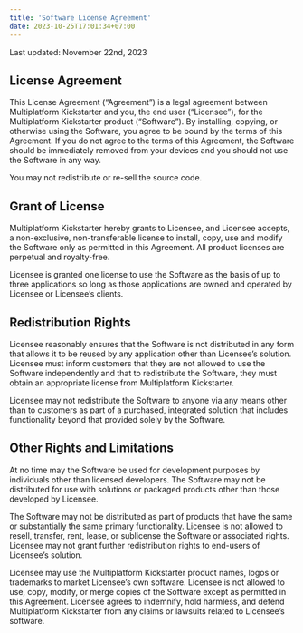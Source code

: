 ```yaml
---
title: 'Software License Agreement'
date: 2023-10-25T17:01:34+07:00
---
```


Last updated: November 22nd, 2023

## License Agreement
This License Agreement (“Agreement”) is a legal agreement between Multiplatform Kickstarter and you, the end user (“Licensee”), for the Multiplatform Kickstarter product (“Software”). By installing, copying, or otherwise using the Software, you agree to be bound by the terms of this Agreement. If you do not agree to the terms of this Agreement, the Software should be immediately removed from your devices and you should not use the Software in any way.

You may not redistribute or re-sell the source code.

## Grant of License
Multiplatform Kickstarter hereby grants to Licensee, and Licensee accepts, a non-exclusive, non-transferable license to install, copy, use and modify the Software only as permitted in this Agreement. All product licenses are perpetual and royalty-free.

Licensee is granted one license to use the Software as the basis of up to three applications so long as those applications are owned and operated by Licensee or Licensee’s clients.

## Redistribution Rights
Licensee reasonably ensures that the Software is not distributed in any form that allows it to be reused by any application other than Licensee’s solution. Licensee must inform customers that they are not allowed to use the Software independently and that to redistribute the Software, they must obtain an appropriate license from Multiplatform Kickstarter.

Licensee may not redistribute the Software to anyone via any means other than to customers as part of a purchased, integrated solution that includes functionality beyond that provided solely by the Software.

## Other Rights and Limitations
At no time may the Software be used for development purposes by individuals other than licensed developers. The Software may not be distributed for use with solutions or packaged products other than those developed by Licensee.

The Software may not be distributed as part of products that have the same or substantially the same primary functionality. Licensee is not allowed to resell, transfer, rent, lease, or sublicense the Software or associated rights. Licensee may not grant further redistribution rights to end-users of Licensee’s solution.

Licensee may use the Multiplatform Kickstarter product names, logos or trademarks to market Licensee’s own software. Licensee is not allowed to use, copy, modify, or merge copies of the Software except as permitted in this Agreement. Licensee agrees to indemnify, hold harmless, and defend Multiplatform Kickstarter from any claims or lawsuits related to Licensee’s software.
